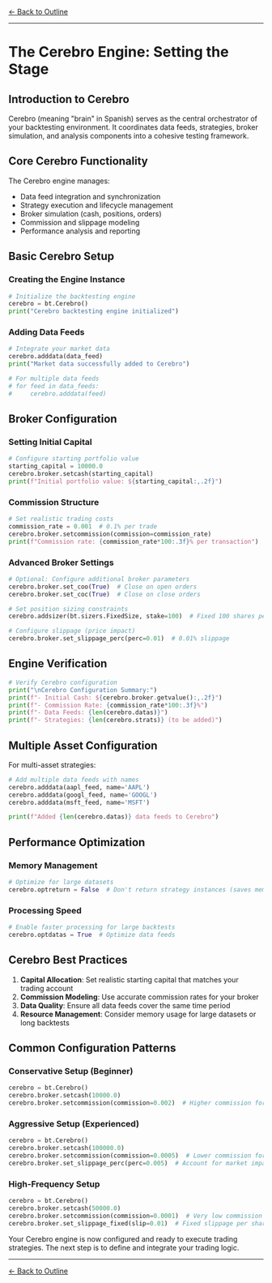 [← Back to Outline](../outline.md)

---

# The Cerebro Engine: Setting the Stage

## Introduction to Cerebro

Cerebro (meaning "brain" in Spanish) serves as the central orchestrator of your backtesting environment. It coordinates data feeds, strategies, broker simulation, and analysis components into a cohesive testing framework.

## Core Cerebro Functionality

The Cerebro engine manages:
- Data feed integration and synchronization
- Strategy execution and lifecycle management
- Broker simulation (cash, positions, orders)
- Commission and slippage modeling
- Performance analysis and reporting

## Basic Cerebro Setup

### Creating the Engine Instance

```python
# Initialize the backtesting engine
cerebro = bt.Cerebro()
print("Cerebro backtesting engine initialized")
```

### Adding Data Feeds

```python
# Integrate your market data
cerebro.adddata(data_feed)
print("Market data successfully added to Cerebro")

# For multiple data feeds
# for feed in data_feeds:
#     cerebro.adddata(feed)
```

## Broker Configuration

### Setting Initial Capital

```python
# Configure starting portfolio value
starting_capital = 10000.0
cerebro.broker.setcash(starting_capital)
print(f"Initial portfolio value: ${starting_capital:,.2f}")
```

### Commission Structure

```python
# Set realistic trading costs
commission_rate = 0.001  # 0.1% per trade
cerebro.broker.setcommission(commission=commission_rate)
print(f"Commission rate: {commission_rate*100:.3f}% per transaction")
```

### Advanced Broker Settings

```python
# Optional: Configure additional broker parameters
cerebro.broker.set_coo(True)  # Close on open orders
cerebro.broker.set_coc(True)  # Close on close orders

# Set position sizing constraints
cerebro.addsizer(bt.sizers.FixedSize, stake=100)  # Fixed 100 shares per trade

# Configure slippage (price impact)
cerebro.broker.set_slippage_perc(perc=0.01)  # 0.01% slippage
```

## Engine Verification

```python
# Verify Cerebro configuration
print("\nCerebro Configuration Summary:")
print(f"- Initial Cash: ${cerebro.broker.getvalue():,.2f}")
print(f"- Commission Rate: {commission_rate*100:.3f}%")
print(f"- Data Feeds: {len(cerebro.datas)}")
print(f"- Strategies: {len(cerebro.strats)} (to be added)")
```

## Multiple Asset Configuration

For multi-asset strategies:

```python
# Add multiple data feeds with names
cerebro.adddata(aapl_feed, name='AAPL')
cerebro.adddata(googl_feed, name='GOOGL') 
cerebro.adddata(msft_feed, name='MSFT')

print(f"Added {len(cerebro.datas)} data feeds to Cerebro")
```

## Performance Optimization

### Memory Management
```python
# Optimize for large datasets
cerebro.optreturn = False  # Don't return strategy instances (saves memory)
```

### Processing Speed
```python
# Enable faster processing for large backtests
cerebro.optdatas = True  # Optimize data feeds
```

## Cerebro Best Practices

1. **Capital Allocation**: Set realistic starting capital that matches your trading account
2. **Commission Modeling**: Use accurate commission rates for your broker
3. **Data Quality**: Ensure all data feeds cover the same time period
4. **Resource Management**: Consider memory usage for large datasets or long backtests

## Common Configuration Patterns

### Conservative Setup (Beginner)
```python
cerebro = bt.Cerebro()
cerebro.broker.setcash(10000.0)
cerebro.broker.setcommission(commission=0.002)  # Higher commission for safety margin
```

### Aggressive Setup (Experienced)
```python
cerebro = bt.Cerebro()
cerebro.broker.setcash(100000.0)
cerebro.broker.setcommission(commission=0.0005)  # Lower commission for active trading
cerebro.broker.set_slippage_perc(perc=0.005)  # Account for market impact
```

### High-Frequency Setup
```python
cerebro = bt.Cerebro()
cerebro.broker.setcash(50000.0)
cerebro.broker.setcommission(commission=0.0001)  # Very low commission
cerebro.broker.set_slippage_fixed(slip=0.01)  # Fixed slippage per share
```

Your Cerebro engine is now configured and ready to execute trading strategies. The next step is to define and integrate your trading logic.


---

[← Back to Outline](../outline.md)